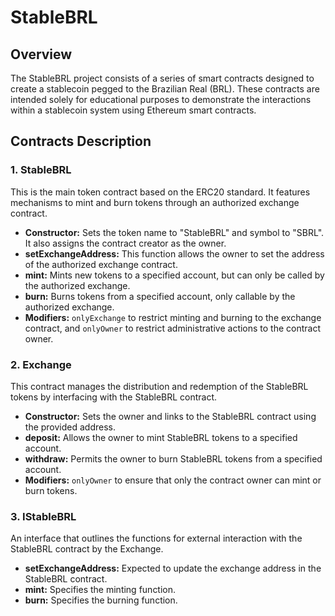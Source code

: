 # StableBRL

## Overview

The StableBRL project consists of a series of smart contracts designed to create a stablecoin pegged to the Brazilian Real (BRL). These contracts are intended solely for educational purposes to demonstrate the interactions within a stablecoin system using Ethereum smart contracts.

## Contracts Description

### 1. StableBRL

This is the main token contract based on the ERC20 standard. It features mechanisms to mint and burn tokens through an authorized exchange contract.

- **Constructor:** Sets the token name to "StableBRL" and symbol to "SBRL". It also assigns the contract creator as the owner.
- **setExchangeAddress:** This function allows the owner to set the address of the authorized exchange contract.
- **mint:** Mints new tokens to a specified account, but can only be called by the authorized exchange.
- **burn:** Burns tokens from a specified account, only callable by the authorized exchange.
- **Modifiers:** `onlyExchange` to restrict minting and burning to the exchange contract, and `onlyOwner` to restrict administrative actions to the contract owner.

### 2. Exchange

This contract manages the distribution and redemption of the StableBRL tokens by interfacing with the StableBRL contract.

- **Constructor:** Sets the owner and links to the StableBRL contract using the provided address.
- **deposit:** Allows the owner to mint StableBRL tokens to a specified account.
- **withdraw:** Permits the owner to burn StableBRL tokens from a specified account.
- **Modifiers:** `onlyOwner` to ensure that only the contract owner can mint or burn tokens.

### 3. IStableBRL

An interface that outlines the functions for external interaction with the StableBRL contract by the Exchange.

- **setExchangeAddress:** Expected to update the exchange address in the StableBRL contract.
- **mint:** Specifies the minting function.
- **burn:** Specifies the burning function.
